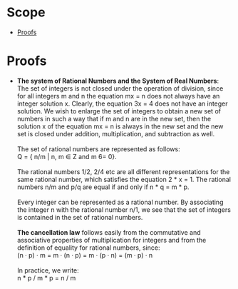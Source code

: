 # Scope

- [Proofs](#proofs)


# Proofs

- **The system of Rational Numbers and the System of Real Numbers**: The set of integers is not closed under the operation of division, since for all integers m and n the equation mx = n does not always have an integer solution x. Clearly, the equation 3x = 4 does not have an integer solution.  We wish to enlarge the set of integers to obtain a new set of numbers in such a way that if m and n are in the new set, then the solution x of the equation mx = n is always in the new set and the new set is closed under addition, multiplication, and subtraction as well. \
\
The set of rational numbers are represented as follows: \
    Q = { n/m | n, m ∈ Z and m 6= 0}. \
\
The rational numbers 1/2, 2/4 etc are all different representations for the same rational number, which satisfies the equation 2 * x = 1. The rational numbers n/m and p/q are equal if and only if n * q = m * p. \
\
Every integer can be represented as a rational number. By associating the integer n with the rational number n/1, we see that the set of integers is contained in the set of rational numbers. \
\
**The cancellation law** follows easily from the commutative and associative properties of multiplication for integers and from the definition of equality for rational numbers, since: \
    (n · p) · m = m · (n · p) = m · (p · n) = (m · p) · n\
\
In practice, we write: \
    n * p / m * p = n / m
